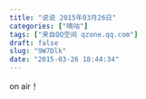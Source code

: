 ```yaml
---
title: "说说 2015年03月26日"
categories: ["嘀咕"]
tags: ["来自QQ空间 qzone.qq.com"]
draft: false
slug: "9W7Dlk"
date: "2015-03-26 18:44:34"
---
```


on air！
